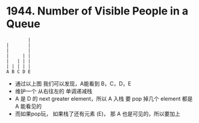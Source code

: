 # 1944. Number of Visible People in a Queue

```
        |
|       |
|       |
|     | |
|   | | |
| | | | |
A B C D E
```

- 通过以上图 我们可以发现，A能看到 B，C，D，E
- 维护一个 从右往左的 单调递减栈
- A 是 D 的 next greater element，所以 A 入栈 要 pop 掉几个 element 都是 A 能看见的
- 而如果pop玩， 如果栈了还有元素 (E)， 那 A 也是可见的，所以要加上
